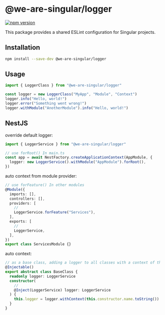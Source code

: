 # @we-are-singular/logger

[![npm version](https://badge.fury.io/js/%40we-are-singular%2Flogger.svg)](https://badge.fury.io/js/%40we-are-singular%2Flogger)

This package provides a shared ESLint configuration for Singular projects.

## Installation

```bash
npm install --save-dev @we-are-singular/logger
```

## Usage

```typescript
import { LoggerClass } from "@we-are-singular/logger"

const logger = new LoggerClass("MyApp", "Module", "Context")
logger.info("Hello, world!")
logger.error("Something went wrong!")
logger.withModule("AnotherModule").info("Hello, world!")
```

## NestJS

override default logger:

```typescript
import { LoggerService } from "@we-are-singular/logger"

// use forRoot() In main.ts
const app = await NestFactory.createApplicationContext(AppModule, {
  logger: new LoggerService().withModule("AppModule").forRoot(),
})
```

auto context from module provider:

```typescript
// use forFeature() In other modules
@Module({
  imports: [],
  controllers: [],
  providers: [
    //
    LoggerService.forFeature("Services"),
  ],
  exports: [
    //
    LoggerService,
  ],
})
export class ServicesModule {}
```

auto context:

```typescript
// as a base class, adding a logger to all classes with a context of the class name
@Injectable()
export abstract class BaseClass {
  readonly logger: LoggerService
  constructor(
    //
    @Inject(LoggerService) logger: LoggerService
  ) {
    this.logger = logger.withContext(this.constructor.name.toString())
  }
}
```
